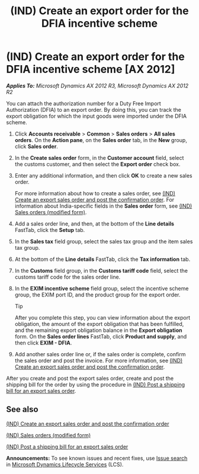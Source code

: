 ﻿---
title: (IND) Create an export order for the DFIA incentive scheme
TOCTitle: (IND) Create an export order for the DFIA incentive scheme
ms:assetid: 363394e0-55ba-4cc8-b94e-fc03456c2176
ms:mtpsurl: https://technet.microsoft.com/en-us/library/JJ664615(v=AX.60)
ms:contentKeyID: 49385692
ms.date: 04/18/2014
mtps_version: v=AX.60
f1_keywords:
- (IND)
- india
- customs incentive scheme
- EXIM incentive scheme
- export order
- India customs
- incentive scheme
- DFIA
- Duty Free Import Authorization
- customs export
- DFIA incentive scheme
---

# (IND) Create an export order for the DFIA incentive scheme [AX 2012]


_**Applies To:** Microsoft Dynamics AX 2012 R3, Microsoft Dynamics AX 2012 R2_

You can attach the authorization number for a Duty Free Import Authorization (DFIA) to an export order. By doing this, you can track the export obligation for which the input goods were imported under the DFIA scheme.

1.  Click **Accounts receivable** \> **Common** \> **Sales orders** \> **All sales orders**. On the **Action pane**, on the **Sales order** tab, in the **New** group, click **Sales order**.

2.  In the **Create sales order** form, in the **Customer account** field, select the customs customer, and then select the **Export order** check box.

3.  Enter any additional information, and then click **OK** to create a new sales order.
    
    For more information about how to create a sales order, see [(IND) Create an export sales order and post the confirmation order](ind-create-an-export-sales-order-and-post-the-confirmation-order.md). For information about India-specific fields in the **Sales order** form, see [(IND) Sales orders (modified form)](https://technet.microsoft.com/en-us/library/jj677998\(v=ax.60\)).

4.  Add a sales order line, and then, at the bottom of the **Line details** FastTab, click the **Setup** tab.

5.  In the **Sales tax** field group, select the sales tax group and the item sales tax group.

6.  At the bottom of the **Line details** FastTab, click the **Tax information** tab.

7.  In the **Customs** field group, in the **Customs tariff code** field, select the customs tariff code for the sales order line.

8.  In the **EXIM incentive scheme** field group, select the incentive scheme group, the EXIM port ID, and the product group for the export order.
    

    > [!TIP]
    > <P>After you complete this step, you can view information about the export obligation, the amount of the export obligation that has been fulfilled, and the remaining export obligation balance in the <STRONG>Export obligation</STRONG> form. On the <STRONG>Sales order lines</STRONG> FastTab, click <STRONG>Product and supply</STRONG>, and then click <STRONG>EXIM - DFIA</STRONG>.</P>



9.  Add another sales order line or, if the sales order is complete, confirm the sales order and post the invoice. For more information, see [(IND) Create an export sales order and post the confirmation order](ind-create-an-export-sales-order-and-post-the-confirmation-order.md).

After you create and post the export sales order, create and post the shipping bill for the order by using the procedure in [(IND) Post a shipping bill for an export sales order](ind-post-a-shipping-bill-for-an-export-sales-order.md).

## See also

[(IND) Create an export sales order and post the confirmation order](ind-create-an-export-sales-order-and-post-the-confirmation-order.md)

[(IND) Sales orders (modified form)](https://technet.microsoft.com/en-us/library/jj677998\(v=ax.60\))

[(IND) Post a shipping bill for an export sales order](ind-post-a-shipping-bill-for-an-export-sales-order.md)

  
**Announcements:** To see known issues and recent fixes, use [Issue search](http://go.microsoft.com/fwlink/?linkid=389258) in [Microsoft Dynamics Lifecycle Services](http://go.microsoft.com/fwlink/?linkid=306505) (LCS).

